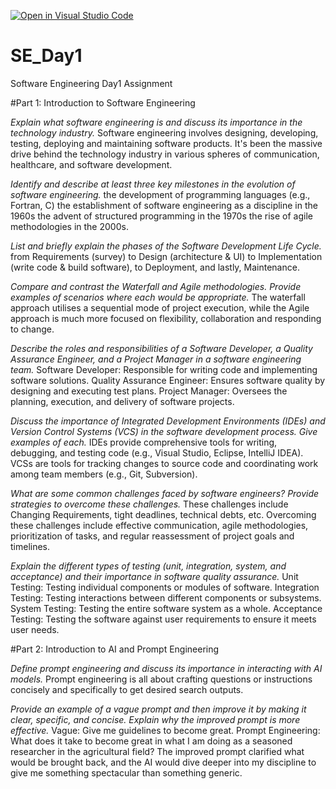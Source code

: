 [![Open in Visual Studio Code](https://classroom.github.com/assets/open-in-vscode-2e0aaae1b6195c2367325f4f02e2d04e9abb55f0b24a779b69b11b9e10269abc.svg)](https://classroom.github.com/online_ide?assignment_repo_id=15639390&assignment_repo_type=AssignmentRepo)
# SE_Day1
Software Engineering Day1 Assignment

#Part 1: Introduction to Software Engineering

_Explain what software engineering is and discuss its importance in the technology industry._
Software engineering involves designing, developing, testing, deploying and maintaining software products. It's been the massive drive behind the technology industry in various spheres of communication, healthcare, and software development.

_Identify and describe at least three key milestones in the evolution of software engineering._
the development of programming languages (e.g., Fortran, C)
the establishment of software engineering as a discipline in the 1960s
the advent of structured programming in the 1970s
the rise of agile methodologies in the 2000s.


_List and briefly explain the phases of the Software Development Life Cycle._
from Requirements (survey) to Design (architecture & UI) to Implementation (write code & build software), to Deployment, and lastly, Maintenance.

_Compare and contrast the Waterfall and Agile methodologies. Provide examples of scenarios where each would be appropriate._
The waterfall approach utilises a sequential mode of project execution, while the Agile approach is much more focused on flexibility, collaboration and responding to change.

_Describe the roles and responsibilities of a Software Developer, a Quality Assurance Engineer, and a Project Manager in a software engineering team._
Software Developer: Responsible for writing code and implementing software solutions.
Quality Assurance Engineer: Ensures software quality by designing and executing test plans.
Project Manager: Oversees the planning, execution, and delivery of software projects.

_Discuss the importance of Integrated Development Environments (IDEs) and Version Control Systems (VCS) in the software development process. Give examples of each._
IDEs provide comprehensive tools for writing, debugging, and testing code (e.g., Visual Studio, Eclipse, IntelliJ IDEA).
VCSs are tools for tracking changes to source code and coordinating work among team members (e.g., Git, Subversion).

_What are some common challenges faced by software engineers? Provide strategies to overcome these challenges._
These challenges include Changing Requirements, tight deadlines, technical debts, etc.
Overcoming these challenges include effective communication, agile methodologies, prioritization of tasks, and regular reassessment of project goals and timelines.

_Explain the different types of testing (unit, integration, system, and acceptance) and their importance in software quality assurance._
Unit Testing: Testing individual components or modules of software.
Integration Testing: Testing interactions between different components or subsystems.
System Testing: Testing the entire software system as a whole.
Acceptance Testing: Testing the software against user requirements to ensure it meets user needs.

#Part 2: Introduction to AI and Prompt Engineering

_Define prompt engineering and discuss its importance in interacting with AI models._
Prompt engineering is all about crafting questions or instructions concisely and specifically to get desired search outputs.

_Provide an example of a vague prompt and then improve it by making it clear, specific, and concise. Explain why the improved prompt is more effective._
Vague: Give me guidelines to become great.
Prompt Engineering: What does it take to become great in what I am doing as a seasoned researcher in the agricultural field?
The improved prompt clarified what would be brought back, and the AI would dive deeper into my discipline to give me something spectacular than something generic.


